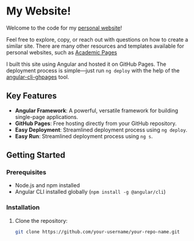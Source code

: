 # My Website!

Welcome to the code for my [personal website](https://sohaibcs1.github.io/sohaib/)!

Feel free to explore, copy, or reach out with questions on how to create a similar site. There are many other resources and templates available for personal websites, such as [Academic Pages](https://academicpages.github.io/)

I built this site using Angular and hosted it on GitHub Pages. The deployment process is simple—just run `ng deploy` with the help of the [angular-cli-ghpages](https://github.com/angular-schule/angular-cli-ghpages) tool.

## Key Features
- **Angular Framework**: A powerful, versatile framework for building single-page applications.
- **GitHub Pages**: Free hosting directly from your GitHub repository.
- **Easy Deployment**: Streamlined deployment process using `ng deploy`.
- **Easy Run**: Streamlined deployment process using `ng s`.
## Getting Started

### Prerequisites
- Node.js and npm installed
- Angular CLI installed globally (`npm install -g @angular/cli`)

### Installation
1. Clone the repository:
   ```bash
   git clone https://github.com/your-username/your-repo-name.git
